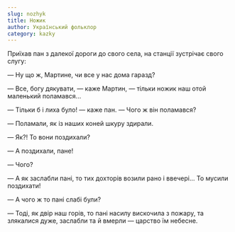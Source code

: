 ```yaml
---
slug: nozhyk
title: Ножик
author: Український фольклор
category: kazky
---
```

Приїхав пан з далекої дороги до свого села, на станції зустрічає свого слугу:

— Ну що ж, Мартине, чи все у нас дома гаразд?

— Все, богу дякувати, — каже Мартин, — тільки ножик наш отой маленький поламався...

— Тільки б і лиха було! — каже пан. — Чого ж він поламався?

— Поламали, як із наших коней шкуру здирали.

— Як?! То вони поздихали?

—  А поздихали, пане!

— Чого?

— А як заслабли пані, то тих дохторів возили рано і ввечері… То мусили поздихати!

— А чого ж то пані слабі були?

— Тоді, як двір наш горів, то пані насилу вискочила з пожару, та злякалися дуже, заслабли та й вмерли — царство їм небесне.
